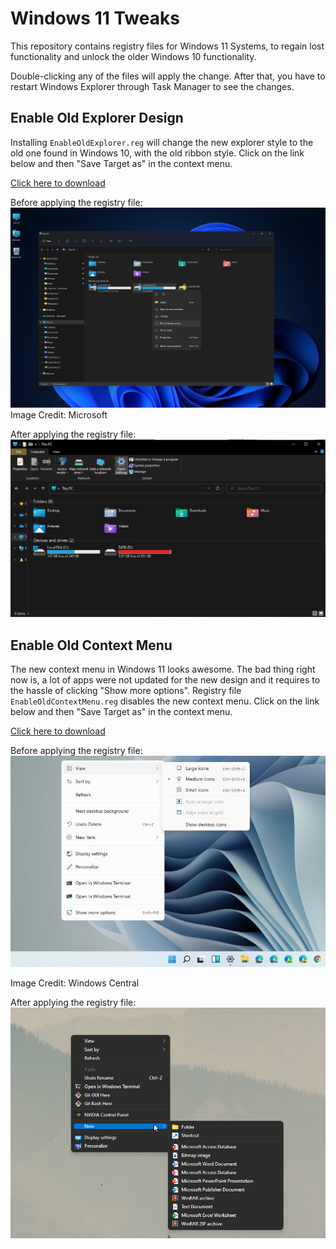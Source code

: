 # Windows 11 Tweaks 

This repository contains registry files for Windows 11 Systems, to regain lost functionality and unlock the older Windows 10 functionality.

Double-clicking any of the files will apply the change. After that, you have to restart Windows Explorer through Task Manager to see the changes. 

## Enable Old Explorer Design
Installing `EnableOldExplorer.reg` will change the new explorer style to the old one found in Windows 10, with the old ribbon style. Click on the link below and then "Save Target as" in the context menu. 

<a href="https://raw.githubusercontent.com/NiHaiden/win11tweaks/main/EnableOldExplorer.reg">Click here to download</a>

Before applying the registry file: 
<img src="images/New-File-Explorer-UI-2.jpg">
Image Credit: Microsoft

After applying the registry file: 
<img src="images/AfterFix.png">

## Enable Old Context Menu
The new context menu in Windows 11 looks awesome. The bad thing right now is, a lot of apps were not updated for the new design and it requires to the hassle of clickíng "Show more options". Registry file `EnableOldContextMenu.reg` disables the new context menu.
Click on the link below and then "Save Target as" in the context menu. 

<a href="https://raw.githubusercontent.com/NiHaiden/win11tweaks/main/EnableOldContextMenu.reg">Click here to download</a>

Before applying the registry file: 
<img src="images/context-menu-new-windows-11.jpg">

Image Credit: Windows Central


After applying the registry file: 
<img src="images/oldcontextmenu.png">